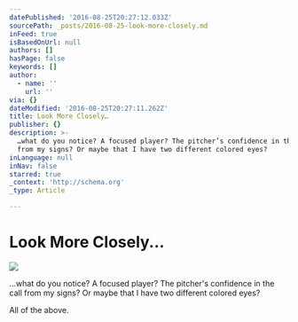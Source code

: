```yaml
---
datePublished: '2016-08-25T20:27:12.033Z'
sourcePath: _posts/2016-08-25-look-more-closely.md
inFeed: true
isBasedOnUrl: null
authors: []
hasPage: false
keywords: []
author:
  - name: ''
    url: ''
via: {}
dateModified: '2016-08-25T20:27:11.262Z'
title: Look More Closely…
publisher: {}
description: >-
  …what do you notice? A focused player? The pitcher’s confidence in the call
  from my signs? Or maybe that I have two different colored eyes?
inLanguage: null
inNav: false
starred: true
_context: 'http://schema.org'
_type: Article

---
```

# Look More Closely...
![](https://the-grid-user-content.s3-us-west-2.amazonaws.com/ad08c6a9-d159-4421-a68a-43f1b31a7aa5.png)

...what do you notice? A focused player? The pitcher's confidence in the call from my signs? Or maybe that I have two different colored eyes?

All of the above.